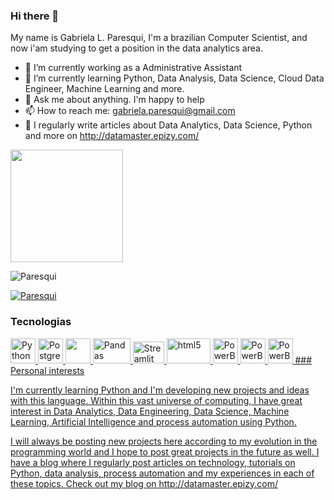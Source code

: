 ### Hi there 👋

<!--
**Paresqui/Paresqui** is a ✨ _special_ ✨ repository because its `README.md` (this file) appears on your GitHub profile.

Here are some ideas to get you started:
-->
My name is Gabriela L. Paresqui, I'm a brazilian 
Computer Scientist, and now i'am studying to get a position in the data analytics area.

- 🔭 I’m currently working as a Administrative Assistant 
- 🌱 I’m currently learning Python, Data Analysis, Data Science, Cloud Data Engineer, Machine Learning and more.
- 💬 Ask me about anything. I'm happy to help
- 📫 How to reach me: gabriela.paresqui@gmail.com
- 👑 I regularly write articles about Data Analytics, Data Science, Python and more on http://datamaster.epizy.com/

<img height="180em" src="https://github-readme-stats.vercel.app/api?username=Paresqui&show_icons=true&count_private=true&theme=blue-green" />

<p align="left"> <img src="https://komarev.com/ghpvc/?username=Paresqui&label=Profile%20views&color=0e75b6&style=flat" alt="Paresqui" /> </p>
<p align="left"> <a href="https://github.com/ryo-ma/github-profile-trophy"><img src="https://github-profile-trophy.vercel.app/?username=Paresqui" alt="Paresqui" /></a> </p>

### Tecnologias
<p align="left"> <a href="https://www.python.org/" target="_blank"> <img src="https://cdn.worldvectorlogo.com/logos/python-5.svg" alt="Python" width="40" height="40"/>  <a href="https://www.postgresql.org/" target="_blank"> <img src="https://cdn.worldvectorlogo.com/logos/postgresql.svg" alt="PostgreSQL" width="40" height="40"/>  <a href="https://www.mysql.com/" target="_blank"> <img src="https://cdn.worldvectorlogo.com/logos/mysql-6.svg" width="40" height="40"/> </a> <a href="https://pandas.pydata.org/" target="_blank"> <img src="https://pandas.pydata.org/static/img/pandas_secondary.svg" alt="Pandas" width="60" height="40"/> </a> <a href="https://streamlit.io/" target="_blank"> <img src="https://streamlit.io/images/brand/streamlit-mark-color.png" alt="Streamlit" width="50" height="35"/> </a> <a href="https://seaborn.pydata.org/index.html#" target="_blank"> <img src="https://seaborn.pydata.org/_images/logo-tall-lightbg.svg" alt="html5" width="70" height="40"/> 
<a href="https://powerbi.microsoft.com/pt-br/" target="_blank"> <img src="https://cdn.worldvectorlogo.com/logos/power-bi.svg" alt="PowerBI" width="40" height="40"/>
 <a href="https://www.tableau.com/pt-br" target="_blank"> <img src="https://cdn.worldvectorlogo.com/logos/tableau-software.svg" alt="PowerBI" width="40" height="40"/>
 <a href="https://www.tableau.com/pt-br" target="_blank"> <img src="https://cdn.worldvectorlogo.com/logos/tableau-software.svg" alt="PowerBI" width="40" height="40"/>
 ### Personal interests 

I'm currently learning Python and I'm developing new projects and ideas with this language. Within this vast universe of computing, I have great interest in Data Analytics, Data Engineering, Data Science, Machine Learning, Artificial Intelligence and process automation using Python.

I will always be posting new projects here according to my evolution in the programming world and I hope to post great projects in the future as well. 
I have a blog where I regularly post articles on technology, tutorials on Python, data analysis, process automation and  my experiences in each of these topics.
Check out my blog on http://datamaster.epizy.com/


